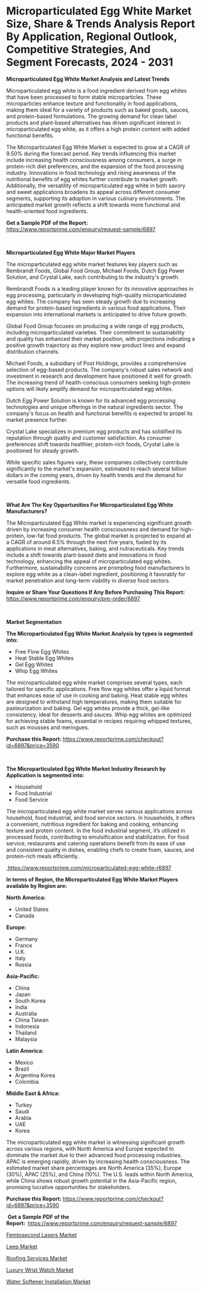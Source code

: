 <p><h1>Microparticulated Egg White Market Size, Share & Trends Analysis Report By Application, Regional Outlook, Competitive Strategies, And Segment Forecasts, 2024 - 2031</h1></p><p><strong>Microparticulated Egg White Market Analysis and Latest Trends</strong></p>
<p><p>Microparticulated egg white is a food ingredient derived from egg whites that have been processed to form stable microparticles. These microparticles enhance texture and functionality in food applications, making them ideal for a variety of products such as baked goods, sauces, and protein-based formulations. The growing demand for clean label products and plant-based alternatives has driven significant interest in microparticulated egg white, as it offers a high protein content with added functional benefits.</p><p>The Microparticulated Egg White Market is expected to grow at a CAGR of 9.50% during the forecast period. Key trends influencing this market include increasing health consciousness among consumers, a surge in protein-rich diet preferences, and the expansion of the food processing industry. Innovations in food technology and rising awareness of the nutritional benefits of egg whites further contribute to market growth. Additionally, the versatility of microparticulated egg white in both savory and sweet applications broadens its appeal across different consumer segments, supporting its adoption in various culinary environments. The anticipated market growth reflects a shift towards more functional and health-oriented food ingredients.</p></p>
<p><strong>Get a Sample PDF of the Report:&nbsp;</strong> <a href="https://www.reportprime.com/enquiry/request-sample/6897">https://www.reportprime.com/enquiry/request-sample/6897</a></p>
<p>&nbsp;</p>
<p><strong>Microparticulated Egg White Major Market Players</strong></p>
<p><p>The microparticulated egg white market features key players such as Rembrandt Foods, Global Food Group, Michael Foods, Dutch Egg Power Solution, and Crystal Lake, each contributing to the industry's growth.</p><p>Rembrandt Foods is a leading player known for its innovative approaches in egg processing, particularly in developing high-quality microparticulated egg whites. The company has seen steady growth due to increasing demand for protein-based ingredients in various food applications. Their expansion into international markets is anticipated to drive future growth.</p><p>Global Food Group focuses on producing a wide range of egg products, including microparticulated varieties. Their commitment to sustainability and quality has enhanced their market position, with projections indicating a positive growth trajectory as they explore new product lines and expand distribution channels.</p><p>Michael Foods, a subsidiary of Post Holdings, provides a comprehensive selection of egg-based products. The company's robust sales network and investment in research and development have positioned it well for growth. The increasing trend of health-conscious consumers seeking high-protein options will likely amplify demand for microparticulated egg whites.</p><p>Dutch Egg Power Solution is known for its advanced egg processing technologies and unique offerings in the natural ingredients sector. The company's focus on health and functional benefits is expected to propel its market presence further.</p><p>Crystal Lake specializes in premium egg products and has solidified its reputation through quality and customer satisfaction. As consumer preferences shift towards healthier, protein-rich foods, Crystal Lake is positioned for steady growth.</p><p>While specific sales figures vary, these companies collectively contribute significantly to the market's expansion, estimated to reach several billion dollars in the coming years, driven by health trends and the demand for versatile food ingredients.</p></p>
<p>&nbsp;</p>
<p><strong>What Are The Key Opportunities For Microparticulated Egg White Manufacturers?</strong></p>
<p><p>The Microparticulated Egg White market is experiencing significant growth driven by increasing consumer health consciousness and demand for high-protein, low-fat food products. The global market is projected to expand at a CAGR of around 6.5% through the next five years, fueled by its applications in meat alternatives, baking, and nutraceuticals. Key trends include a shift towards plant-based diets and innovations in food technology, enhancing the appeal of microparticulated egg whites. Furthermore, sustainability concerns are prompting food manufacturers to explore egg white as a clean-label ingredient, positioning it favorably for market penetration and long-term viability in diverse food sectors.</p></p>
<p><strong>Inquire or Share Your Questions If Any Before Purchasing This Report:</strong> <a href="https://www.reportprime.com/enquiry/pre-order/6897">https://www.reportprime.com/enquiry/pre-order/6897</a></p>
<p>&nbsp;</p>
<p><strong>Market Segmentation</strong></p>
<p><strong>The Microparticulated Egg White Market Analysis by types is segmented into:</strong></p>
<p><ul><li>Free Flow Egg Whites</li><li>Heat Stable Egg Whites</li><li>Gel Egg Whites</li><li>Whip Egg Whites</li></ul></p>
<p><p>The microparticulated egg white market comprises several types, each tailored for specific applications. Free flow egg whites offer a liquid format that enhances ease of use in cooking and baking. Heat stable egg whites are designed to withstand high temperatures, making them suitable for pasteurization and baking. Gel egg whites provide a thick, gel-like consistency, ideal for desserts and sauces. Whip egg whites are optimized for achieving stable foams, essential in recipes requiring whipped textures, such as mousses and meringues.</p></p>
<p><strong>Purchase this Report:&nbsp;</strong><a href="https://www.reportprime.com/checkout?id=6897&price=3590">https://www.reportprime.com/checkout?id=6897&price=3590</a></p>
<p>&nbsp;</p>
<p><strong>The Microparticulated Egg White Market Industry Research by Application is segmented into:</strong></p>
<p><ul><li>Household</li><li>Food Industrial</li><li>Food Service</li></ul></p>
<p><p>The microparticulated egg white market serves various applications across household, food industrial, and food service sectors. In households, it offers a convenient, nutritious ingredient for baking and cooking, enhancing texture and protein content. In the food industrial segment, it’s utilized in processed foods, contributing to emulsification and stabilization. For food service, restaurants and catering operations benefit from its ease of use and consistent quality in dishes, enabling chefs to create foam, sauces, and protein-rich meals efficiently.</p></p>
<p><a href="https://www.reportprime.com/microparticulated-egg-white-r6897">&nbsp;https://www.reportprime.com/microparticulated-egg-white-r6897</a></p>
<p><strong>In terms of Region, the Microparticulated Egg White Market Players available by Region are:</strong></p>
<p>
    <p> <strong> North America: </strong>
        <ul>
            <li>United States</li>
            <li>Canada</li>
        </ul>
        </p> 
    <p> <strong> Europe: </strong>
        <ul>
            <li>Germany</li>
            <li>France</li>
            <li>U.K.</li>
            <li>Italy</li>
            <li>Russia</li>
        </ul>
        </p> 
    <p> <strong> Asia-Pacific: </strong>
        <ul>
            <li>China</li>
            <li>Japan</li>
            <li>South Korea</li>
            <li>India</li>
            <li>Australia</li>
            <li>China Taiwan</li>
            <li>Indonesia</li>
            <li>Thailand</li>
            <li>Malaysia</li>
        </ul>
        </p> 
    <p> <strong> Latin America: </strong>
        <ul>
            <li>Mexico</li>
            <li>Brazil</li>
            <li>Argentina Korea</li>
            <li>Colombia</li>
        </ul>
        </p> 
    <p> <strong> Middle East & Africa: </strong>
        <ul>
            <li>Turkey</li>
            <li>Saudi</li>
            <li>Arabia</li>
            <li>UAE</li>
            <li>Korea</li>
        </ul>
    </p>
    </p>
<p><p>The microparticulated egg white market is witnessing significant growth across various regions, with North America and Europe expected to dominate the market due to their advanced food processing industries. APAC is emerging rapidly, driven by increasing health consciousness. The estimated market share percentages are North America (35%), Europe (30%), APAC (25%), and China (10%). The U.S. leads within North America, while China shows robust growth potential in the Asia-Pacific region, promising lucrative opportunities for stakeholders.</p></p>
<p><strong>Purchase this Report: </strong><a href="https://www.reportprime.com/checkout?id=6897&price=3590">https://www.reportprime.com/checkout?id=6897&price=3590</a></p>
<p>&nbsp;<strong>Get a Sample PDF of the Report:&nbsp;&nbsp;</strong><a href="https://www.reportprime.com/enquiry/request-sample/6897">https://www.reportprime.com/enquiry/request-sample/6897</a></p>
<p><strong></strong></p>
<p><p><a href="https://issuu.com/reportprime-2/docs/femtosecond-lasers-market-size-2030_a096e94558b909">Femtosecond Lasers Market</a></p><p><a href="https://medium.com/@nyahmertz1973/how-the-leep-market-will-be-evolved-6ad3c4994229">Leep Market</a></p><p><a href="https://www.linkedin.com/pulse/roofing-services-market-industry-trends-forecast-period-from-bpscc?trackingId=r4dNvqOESCiWOdCinA%2FBog%3D%3D">Roofing Services Market</a></p><p><a href="https://medium.com/@mdmasty/luxury-wrist-watch-market-size-share-trends-analysis-report-by-end-use-daliy-c3d9467ff88b">Luxury Wrist Watch Market</a></p><p><a href="https://www.linkedin.com/pulse/global-water-softener-installation-industry-analysis-share-rtvkc?trackingId=AoeMP%2BweRFuemLSV0oENFg%3D%3D">Water Softener Installation Market</a></p></p>